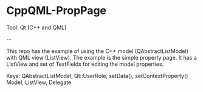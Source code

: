 # CppQML-PropPage


Tool: Qt (C++ and QML)

--

This repo has the example of using the C++ model (QAbstractListModel) with QML view (ListView).
The example is the simple property page. It has a ListView and set of TextFields for editing the model properties.

Keys: QAbstractListModel, Qt::UserRole, setData(), setContextProperty() Model, ListView, Delegate